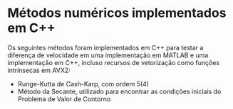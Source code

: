 # Métodos numéricos implementados em C++

Os seguintes métodos foram implementados em C++ para testar a diferença de velocidade em uma implementação em MATLAB e uma implementação em C++, incluso recursos de vetorização como funções intrínsecas em AVX2:
- Runge-Kutta de Cash-Karp, com ordem 5(4)
- Método da Secante, utilizado para encontrar as condições iniciais do Problema de Valor de Contorno
